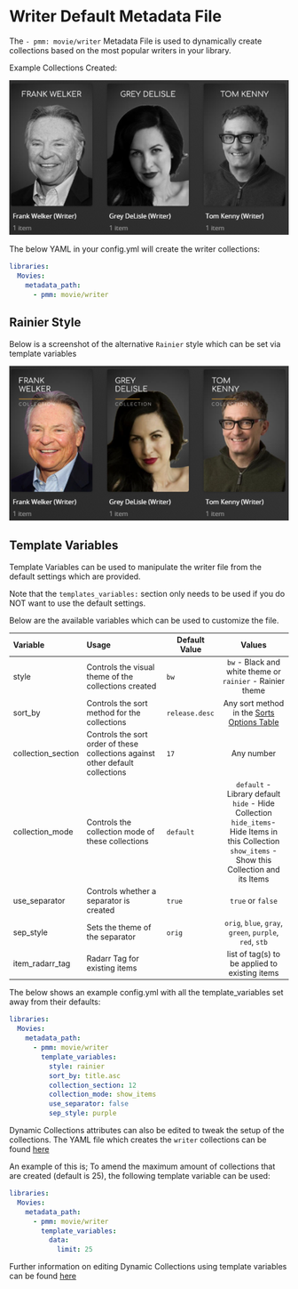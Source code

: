 # Writer Default Metadata File

The `- pmm: movie/writer` Metadata File is used to dynamically create collections based on the most popular writers in your library.

Example Collections Created:

![](../images/writer1.png)

The below YAML in your config.yml will create the writer collections:
```yaml
libraries:
  Movies:
    metadata_path:
      - pmm: movie/writer
```

## Rainier Style
Below is a screenshot of the alternative `Rainier` style which can be set via template variables

![](../images/writer2.png)


## Template Variables
Template Variables can be used to manipulate the writer file from the default settings which are provided. 

Note that the `templates_variables:` section only needs to be used if you do NOT want to use the default settings.

Below are the available variables which can be used to customize the file.


| Variable           | Usage                                                                          | Default Value  |                                                                             Values                                                                             |
|:-------------------|:-------------------------------------------------------------------------------|----------------|:--------------------------------------------------------------------------------------------------------------------------------------------------------------:|
| style              | Controls the visual theme of the collections created                           | `bw`           |                                                 `bw` - Black and white theme or<br/>`rainier` - Rainier theme                                                  |
| sort_by            | Controls the sort method for the collections                                   | `release.desc` |                                                  Any sort method in the [Sorts Options Table](#sort-options)                                                   |
| collection_section | Controls the sort order of these collections against other default collections | `17`           |                                                                           Any number                                                                           |
| collection_mode    | Controls the collection mode of these collections                              | `default`      | `default` - Library default<br/>`hide` - Hide Collection<br/>`hide_items`- Hide Items in this Collection<br/>`show_items` - Show this Collection and its Items |
| use_separator      | Controls whether a separator is created                                        | `true`         |                                                                       `true` or `false`                                                                        |
| sep_style          | Sets the theme of the separator                                                | `orig`         |                                                    `orig`, `blue`, `gray`, `green`, `purple`, `red`, `stb`                                                     |
| item_radarr_tag    | Radarr Tag for existing items                                                  |                |                                                         list of tag(s) to be applied to existing items                                                         |

The below shows an example config.yml with all the template_variables set away from their defaults:

```yaml
libraries:
  Movies:
    metadata_path:
      - pmm: movie/writer
        template_variables:
          style: rainier
          sort_by: title.asc
          collection_section: 12
          collection_mode: show_items
          use_separator: false
          sep_style: purple
```

Dynamic Collections attributes can also be edited to tweak the setup of the collections. The YAML file which creates the `writer` collections can be found [here](https://github.com/meisnate12/Plex-Meta-Manager/blob/defaults/defaults/movie/writer.yml)

An example of this is; To amend the maximum amount of collections that are created (default is 25), the following template variable can be used:

```yaml
libraries:
  Movies:
    metadata_path:
      - pmm: movie/writer
        template_variables:
          data:
            limit: 25
```

Further information on editing Dynamic Collections using template variables can be found [here](https://metamanager.wiki/en/latest/home/guides/defaults.html#customizing-configs)

